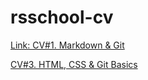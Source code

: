 # rsschool-cv

[Link: CV#1. Markdown & Git](https://m1neil.github.io/rsschool-cv/cv)

[CV#3. HTML, CSS & Git Basics](https://m1neil.github.io/rsschool-cv/)
